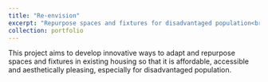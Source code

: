 ```yaml
---
title: "Re-envision"
excerpt: "Repurpose spaces and fixtures for disadvantaged population<br/><img src='/images/YLuo_reenvision.png'>"
collection: portfolio
---
```


This project aims to develop innovative ways to adapt and repurpose spaces and fixtures in existing housing so that it is affordable, accessible and aesthetically pleasing, especially for disadvantaged population.
